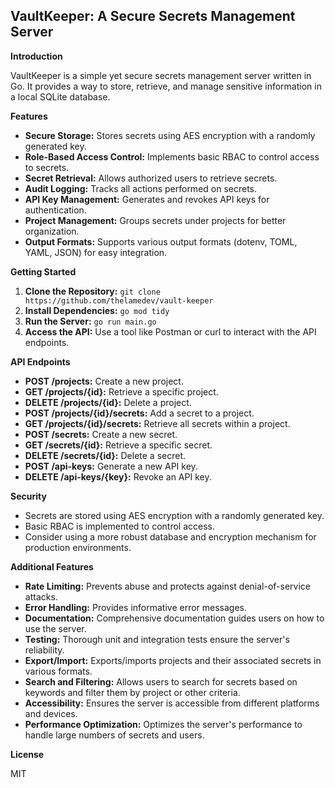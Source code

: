 ## VaultKeeper: A Secure Secrets Management Server

**Introduction**

VaultKeeper is a simple yet secure secrets management server written in Go. It provides a way to store, retrieve, and manage sensitive information in a local SQLite database.

**Features**

* **Secure Storage:** Stores secrets using AES encryption with a randomly generated key.
* **Role-Based Access Control:** Implements basic RBAC to control access to secrets.
* **Secret Retrieval:** Allows authorized users to retrieve secrets.
* **Audit Logging:** Tracks all actions performed on secrets.
* **API Key Management:** Generates and revokes API keys for authentication.
* **Project Management:** Groups secrets under projects for better organization.
* **Output Formats:** Supports various output formats (dotenv, TOML, YAML, JSON) for easy integration.

**Getting Started**

1. **Clone the Repository:** `git clone https://github.com/thelamedev/vault-keeper`
2. **Install Dependencies:** `go mod tidy`
3. **Run the Server:** `go run main.go`
4. **Access the API:** Use a tool like Postman or curl to interact with the API endpoints.

**API Endpoints**

* **POST /projects:** Create a new project.
* **GET /projects/{id}:** Retrieve a specific project.
* **DELETE /projects/{id}:** Delete a project.
* **POST /projects/{id}/secrets:** Add a secret to a project.
* **GET /projects/{id}/secrets:** Retrieve all secrets within a project.
* **POST /secrets:** Create a new secret.
* **GET /secrets/{id}:** Retrieve a specific secret.
* **DELETE /secrets/{id}:** Delete a secret.
* **POST /api-keys:** Generate a new API key.
* **DELETE /api-keys/{key}:** Revoke an API key.

**Security**

* Secrets are stored using AES encryption with a randomly generated key.
* Basic RBAC is implemented to control access.
* Consider using a more robust database and encryption mechanism for production environments.

**Additional Features**

* **Rate Limiting:** Prevents abuse and protects against denial-of-service attacks.
* **Error Handling:** Provides informative error messages.
* **Documentation:** Comprehensive documentation guides users on how to use the server.
* **Testing:** Thorough unit and integration tests ensure the server's reliability.
* **Export/Import:** Exports/imports projects and their associated secrets in various formats.
* **Search and Filtering:** Allows users to search for secrets based on keywords and filter them by project or other criteria.
* **Accessibility:** Ensures the server is accessible from different platforms and devices.
* **Performance Optimization:** Optimizes the server's performance to handle large numbers of secrets and users.

**License**

MIT

